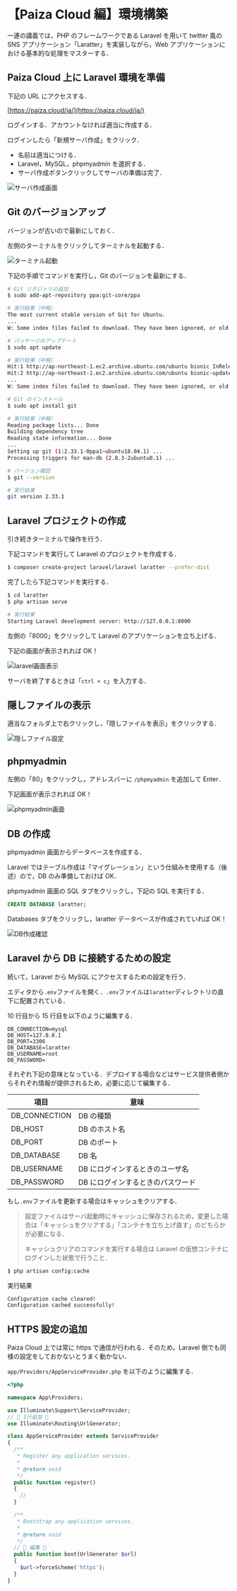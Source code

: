 # 【Paiza Cloud 編】環境構築

一連の講義では，PHP のフレームワークである Laravel を用いて twitter 風の SNS アプリケーション「Laratter」を実装しながら，Web アプリケーションにおける基本的な処理をマスターする．

## Paiza Cloud 上に Laravel 環境を準備

下記の URL にアクセスする．

[https://paiza.cloud/ja/](https://paiza.cloud/ja/)

ログインする．アカウントなければ適当に作成する．

ログインしたら「新規サーバ作成」をクリック．

- 名前は適当につける．
- Laravel，MySQL，phpmyadmin を選択する．
- サーバ作成ボタンクリックしてサーバの準備は完了．

![サーバ作成画面](./img/laravel_paiza_setup_create_server.png)

## Git のバージョンアップ

バージョンが古いので最新にしておく．

左側のターミナルをクリックしてターミナルを起動する．

![ターミナル起動](./img/laravel_paiza_setup_start_terminal.png)

下記の手順でコマンドを実行し，Git のバージョンを最新にする．

```bash
# Git リポジトリの追加
$ sudo add-apt-repository ppa:git-core/ppa

# 実行結果（中略）
The most current stable version of Git for Ubuntu.
...
W: Some index files failed to download. They have been ignored, or old ones used instead.

```

```bash
# パッケージのアップデート
$ sudo apt update

# 実行結果（中略）
Hit:1 http://ap-northeast-1.ec2.archive.ubuntu.com/ubuntu bionic InRelease
Hit:2 http://ap-northeast-1.ec2.archive.ubuntu.com/ubuntu bionic-updates InRelease
...
W: Some index files failed to download. They have been ignored, or old ones used instead.

```

```bash
# Git のインストール
$ sudo apt install git

# 実行結果（中略）
Reading package lists... Done
Building dependency tree
Reading state information... Done
...
Setting up git (1:2.33.1-0ppa1~ubuntu18.04.1) ...
Processing triggers for man-db (2.8.3-2ubuntu0.1) ...

```

```bash
# バージョン確認
$ git --version

# 実行結果
git version 2.33.1

```

## Laravel プロジェクトの作成

引き続きターミナルで操作を行う．

下記コマンドを実行して Laravel のプロジェクトを作成する．

```bash
$ composer create-project laravel/laravel laratter --prefer-dist
```

完了したら下記コマンドを実行する．

```bash
$ cd laratter
$ php artisan serve

# 実行結果
Starting Laravel development server: http://127.0.0.1:8000

```

左側の「8000」をクリックして Laravel のアプリケーションを立ち上げる．

下記の画面が表示されれば OK！

![laravel画面表示](./img/laravel_paiza_setup_start_laravel.png)

サーバを終了するときは「`ctrl + c`」を入力する．

## 隠しファイルの表示

適当なフォルダ上で右クリックし，「隠しファイルを表示」をクリックする．

![隠しファイル設定](./img/laravel_paiza_setup_show_hidden_files.png)

## phpmyadmin

左側の「80」をクリックし，アドレスバーに `/phpmyadmin` を追加して Enter．

下記画面が表示されれば OK！

![phpmyadmin画面](./img/laravel_paiza_setup_phpmyadmin.png)

## DB の作成

phpmyadmin 画面からデータベースを作成する．

Laravel ではテーブル作成は「マイグレーション」という仕組みを使用する（後述）ので，DB のみ準備しておけば OK．

phpmyadmin 画面の SQL タブをクリックし，下記の SQL を実行する．

```sql
CREATE DATABASE laratter;
```

Databases タブをクリックし，laratter データベースが作成されていれば OK！

![DB作成確認](./img/laravel_paiza_setup_create_database.png)

## Laravel から DB に接続するための設定

続いて，Laravel から MySQL にアクセスするための設定を行う．

エディタから`.env`ファイルを開く．`.env`ファイルは`laratter`ディレクトリの直下に配置されている．

10 行目から 15 行目を以下のように編集する．

```env
DB_CONNECTION=mysql
DB_HOST=127.0.0.1
DB_PORT=3306
DB_DATABASE=laratter
DB_USERNAME=root
DB_PASSWORD=

```

それぞれ下記の意味となっている．デプロイする場合などはサービス提供者側からそれぞれ情報が提供されるため，必要に応じて編集する．

| 項目          | 意味                              |
| ------------- | --------------------------------- |
| DB_CONNECTION | DB の種類                         |
| DB_HOST       | DB のホスト名                     |
| DB_PORT       | DB のポート                       |
| DB_DATABASE   | DB 名                             |
| DB_USERNAME   | DB にログインするときのユーザ名   |
| DB_PASSWORD   | DB にログインするときのパスワード |

もし`.env`ファイルを更新する場合はキャッシュをクリアする．

> 設定ファイルはサーバ起動時にキャッシュに保存されるため，変更した場合は「キャッシュをクリアする」「コンテナを立ち上げ直す」のどちらかが必要になる．
>
> キャッシュクリアのコマンドを実行する場合は Laravel の仮想コンテナにログインした状態で行うこと．

```bash
$ php artisan config:cache
```

実行結果

```bash
Configuration cache cleared!
Configuration cached successfully!
```

## HTTPS 設定の追加

Paiza Cloud 上では常に https で通信が行われる．そのため，Laravel 側でも同様の設定をしておかないとうまく動かない．

`app/Providers/AppServiceProvider.php` を以下のように編集する．

```php
<?php

namespace App\Providers;

use Illuminate\Support\ServiceProvider;
// 🔽 1行追加 🔽
use Illuminate\Routing\UrlGenerator;

class AppServiceProvider extends ServiceProvider
{
  /**
   * Register any application services.
   *
   * @return void
   */
  public function register()
  {
    //
  }

  /**
   * Bootstrap any application services.
   *
   * @return void
   */
  // 🔽 編集 🔽
  public function boot(UrlGenerator $url)
  {
    $url->forceScheme('https');
  }
}

```
